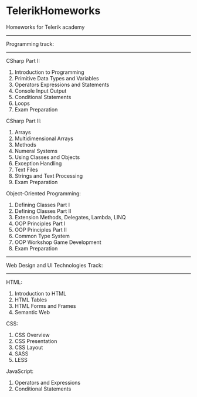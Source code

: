 TelerikHomeworks
================

Homeworks for Telerik academy

----------------

Programming track:

----------------

CSharp Part I:

1. Introduction to Programming 
2. Primitive Data Types and Variables
3. Operators Expressions and Statements
4. Console Input Output
5. Conditional Statements
6. Loops
7. Exam Preparation

CSharp Part II:

1. Arrays
2. Multidimensional Arrays
3. Methods
4. Numeral Systems
5. Using Classes and Objects
6. Exception Handling
7. Text Files
8. Strings and Text Processing
9. Exam Preparation

Object-Oriented Programming:

1. Defining Classes Part I
2. Defining Classes Part II
3. Extension Methods, Delegates, Lambda, LINQ
4. OOP Principles Part I
5. OOP Principles Part II
6. Common Type System
7. OOP Workshop Game Development
8. Exam Preparation

----------------

Web Design and UI Technologies Track:

----------------

HTML:

1. Introduction to HTML
2. HTML Tables
3. HTML Forms and Frames
4. Semantic Web

CSS:

1. CSS Overview
2. CSS Presentation
3. CSS Layout
5. SASS
6. LESS

JavaScript:

1. Operators and Expressions
2. Conditional Statements
